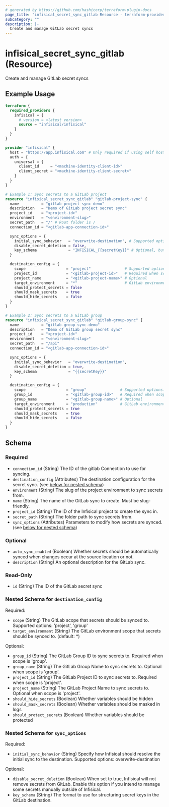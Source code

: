 ```yaml
---
# generated by https://github.com/hashicorp/terraform-plugin-docs
page_title: "infisical_secret_sync_gitlab Resource - terraform-provider-infisical"
subcategory: ""
description: |-
  Create and manage GitLab secret syncs
---
```


# infisical_secret_sync_gitlab (Resource)

Create and manage GitLab secret syncs

## Example Usage

```terraform
terraform {
  required_providers {
    infisical = {
      # version = <latest version>
      source = "infisical/infisical"
    }
  }
}

provider "infisical" {
  host = "https://app.infisical.com" # Only required if using self hosted instance of Infisical, default is https://app.infisical.com
  auth = {
    universal = {
      client_id     = "<machine-identity-client-id>"
      client_secret = "<machine-identity-client-secret>"
    }
  }
}

# Example 1: Sync secrets to a GitLab project
resource "infisical_secret_sync_gitlab" "gitlab-project-sync" {
  name          = "gitlab-project-sync-demo"
  description   = "Demo of GitLab project secret sync"
  project_id    = "<project-id>"
  environment   = "<environment-slug>"
  secret_path   = "/" # Root folder is /
  connection_id = "<gitlab-app-connection-id>"

  sync_options = {
    initial_sync_behavior   = "overwrite-destination", # Supported options: overwrite-destination
    disable_secret_deletion = false,
    key_schema              = "INFISICAL_{{secretKey}}" # Optional, but recommended
  }

  destination_config = {
    scope                  = "project"               # Supported options: project|group
    project_id             = "<gitlab-project-id>"   # Required when scope is "project"
    project_name           = "<gitlab-project-name>" # Optional
    target_environment     = "*"                     # GitLab environment scope
    should_protect_secrets = false
    should_mask_secrets    = true
    should_hide_secrets    = false
  }
}

# Example 2: Sync secrets to a GitLab group
resource "infisical_secret_sync_gitlab" "gitlab-group-sync" {
  name          = "gitlab-group-sync-demo"
  description   = "Demo of GitLab group secret sync"
  project_id    = "<project-id>"
  environment   = "<environment-slug>"
  secret_path   = "/api"
  connection_id = "<gitlab-app-connection-id>"

  sync_options = {
    initial_sync_behavior   = "overwrite-destination",
    disable_secret_deletion = true,
    key_schema              = "{{secretKey}}"
  }

  destination_config = {
    scope                  = "group"               # Supported options: project|group
    group_id               = "<gitlab-group-id>"   # Required when scope is "group"
    group_name             = "<gitlab-group-name>" # Optional
    target_environment     = "production"          # GitLab environment scope
    should_protect_secrets = true
    should_mask_secrets    = true
    should_hide_secrets    = false
  }
}
```

<!-- schema generated by tfplugindocs -->
## Schema

### Required

- `connection_id` (String) The ID of the gitlab Connection to use for syncing.
- `destination_config` (Attributes) The destination configuration for the secret sync. (see [below for nested schema](#nestedatt--destination_config))
- `environment` (String) The slug of the project environment to sync secrets from.
- `name` (String) The name of the GitLab sync to create. Must be slug-friendly.
- `project_id` (String) The ID of the Infisical project to create the sync in.
- `secret_path` (String) The folder path to sync secrets from.
- `sync_options` (Attributes) Parameters to modify how secrets are synced. (see [below for nested schema](#nestedatt--sync_options))

### Optional

- `auto_sync_enabled` (Boolean) Whether secrets should be automatically synced when changes occur at the source location or not.
- `description` (String) An optional description for the GitLab sync.

### Read-Only

- `id` (String) The ID of the GitLab secret sync

<a id="nestedatt--destination_config"></a>
### Nested Schema for `destination_config`

Required:

- `scope` (String) The GitLab scope that secrets should be synced to. Supported options: 'project', 'group'
- `target_environment` (String) The GitLab environment scope that secrets should be synced to. (default: *)

Optional:

- `group_id` (String) The GitLab Group ID to sync secrets to. Required when scope is 'group'.
- `group_name` (String) The GitLab Group Name to sync secrets to. Optional when scope is 'group'.
- `project_id` (String) The GitLab Project ID to sync secrets to. Required when scope is 'project'.
- `project_name` (String) The GitLab Project Name to sync secrets to. Optional when scope is 'project'.
- `should_hide_secrets` (Boolean) Whether variables should be hidden
- `should_mask_secrets` (Boolean) Whether variables should be masked in logs
- `should_protect_secrets` (Boolean) Whether variables should be protected


<a id="nestedatt--sync_options"></a>
### Nested Schema for `sync_options`

Required:

- `initial_sync_behavior` (String) Specify how Infisical should resolve the initial sync to the destination. Supported options: overwrite-destination

Optional:

- `disable_secret_deletion` (Boolean) When set to true, Infisical will not remove secrets from GitLab. Enable this option if you intend to manage some secrets manually outside of Infisical.
- `key_schema` (String) The format to use for structuring secret keys in the GitLab destination.
